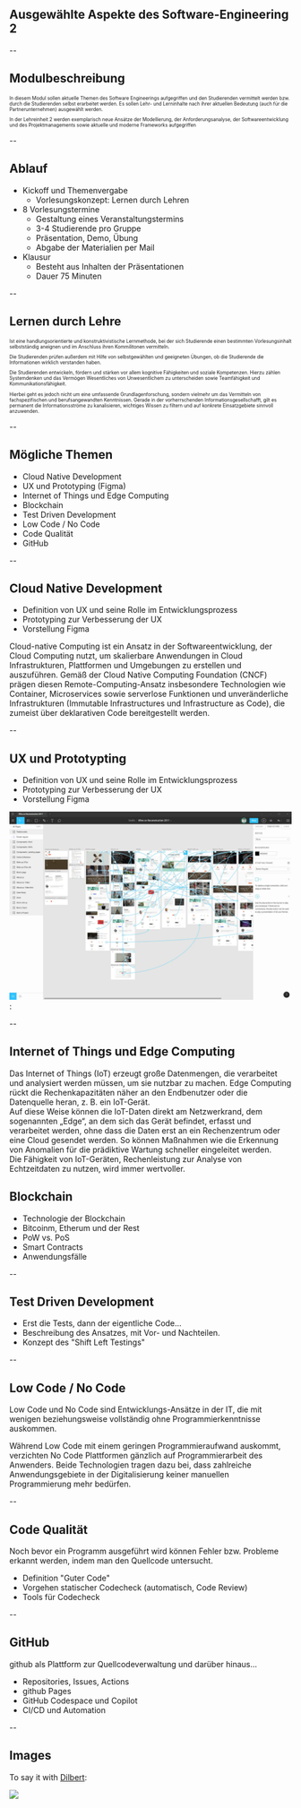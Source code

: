 <!-- .slide: data-background-image="./img/architecture.jpg" data-background-opacity=0.2 -->

## Ausgewählte Aspekte des Software-Engineering 2 <!-- .element: class="r-fit-text"  -->

--

## Modulbeschreibung

<p style="text-align: left; font-size: 0.6em;">In diesem Modul sollen aktuelle Themen des Software Engineerings aufgegriffen und den Studierenden vermittelt werden bzw. durch die Studierenden selbst erarbeitet werden. Es sollen Lehr- und Lerninhalte nach ihrer aktuellen Bedeutung (auch für die Partnerunternehmen) ausgewählt werden.</p> 

<p style="text-align: left; font-size: 0.6em;">In der Lehreinheit 2 werden exemplarisch neue Ansätze der Modellierung, der Anforderungsanalyse, der Softwareentwicklung und des Projektmanagements sowie aktuelle und moderne Frameworks aufgegriffen</p>

--

## Ablauf

 * Kickoff und Themenvergabe
   * Vorlesungskonzept: Lernen durch Lehren
 * 8 Vorlesungstermine
   * Gestaltung eines Veranstaltungstermins
   * 3-4 Studierende pro Gruppe
   * Präsentation, Demo, Übung
   * Abgabe der Materialien per Mail
* Klausur
   * Besteht aus Inhalten der Präsentationen
   * Dauer 75 Minuten

--

## Lernen durch Lehre

<p style="text-align: left; font-size: 0.6em;">Ist eine handlungsorientierte und konstruktivistische Lernmethode, bei der sich Studierende einen bestimmten Vorlesungsinhalt selbstständig aneignen und im Anschluss ihren Kommilitonen vermitteln.</p>

<p style="text-align: left; font-size: 0.6em;">Die Studierenden prüfen außerdem mit Hilfe von selbstgewählten und geeigneten Übungen, ob die Studierende die Informationen wirklich verstanden haben.</p>

<p style="text-align: left; font-size: 0.6em;">Die Studierenden entwickeln, fördern und stärken vor allem kognitive Fähigkeiten und soziale Kompetenzen. Hierzu zählen Systemdenken und das Vermögen Wesentliches von Unwesentlichem zu unterscheiden sowie Teamfähigkeit und Kommunikationsfähigkeit.</p>

<p style="text-align: left; font-size: 0.6em;">Hierbei geht es jedoch nicht um eine umfassende Grundlagenforschung, sondern vielmehr um das Vermitteln von fachspezifischen und berufsangewandten Kenntnissen. Gerade in der vorherrschenden Informationsgesellschafft, gilt es permanent die Informationsströme zu kanalisieren, wichtiges Wissen zu filtern und auf konkrete Einsatzgebiete sinnvoll anzuwenden.</p>

--

## Mögliche Themen

* Cloud Native Development
* UX und Prototyping (Figma)
* Internet of Things und Edge Computing
* Blockchain
* Test Driven Development
* Low Code / No Code
* Code Qualität
* GitHub

--

## Cloud Native Development

- Definition von UX und seine Rolle im Entwicklungsprozess
- Prototyping zur Verbesserung der UX
- Vorstellung Figma
  
Cloud-native Computing ist ein Ansatz in der Softwareentwicklung, der Cloud Computing nutzt, um skalierbare Anwendungen in Cloud Infrastrukturen, Plattformen und Umgebungen zu erstellen und auszuführen. Gemäß der Cloud Native Computing Foundation (CNCF) prägen diesen Remote-Computing-Ansatz insbesondere Technologien wie Container, Microservices sowie serverlose Funktionen und unveränderliche Infrastrukturen (Immutable Infrastructures und Infrastructure as Code), die zumeist über deklarativen Code bereitgestellt werden.
  
--

## UX und Prototypting

<div id="left">

- Definition von UX und seine Rolle im Entwicklungsprozess
- Prototyping zur Verbesserung der UX
- Vorstellung Figma

</div>
  
<div id="right">

 ![Figma](./img/figma1.webp):
  
</div>  
  
--

## Internet of Things und Edge Computing

<p style="text-align: left;">
Das Internet of Things (IoT) erzeugt große Datenmengen, die verarbeitet und analysiert werden müssen, um sie nutzbar zu machen. Edge Computing rückt die  Rechenkapazitäten näher an den Endbenutzer oder die Datenquelle heran, z. B. ein IoT-Gerät.<br>
Auf diese Weise können die IoT-Daten direkt am Netzwerkrand, dem sogenannten „Edge“, an dem sich das Gerät befindet, erfasst und verarbeitet werden, ohne dass die Daten erst an ein Rechenzentrum oder eine Cloud gesendet werden. So können Maßnahmen wie die Erkennung von Anomalien für die prädiktive Wartung schneller eingeleitet werden. <br>
Die Fähigkeit von IoT-Geräten, Rechenleistung zur Analyse von Echtzeitdaten zu nutzen, wird immer wertvoller. 
</p>

## Blockchain

- Technologie der Blockchain
- Bitcoinm, Etherum und der Rest
- PoW vs. PoS
- Smart Contracts
- Anwendungsfälle

--

## Test Driven Development

- Erst die Tests, dann der eigentliche Code...
- Beschreibung des Ansatzes, mit Vor- und Nachteilen.
- Konzept des "Shift Left Testings"

--

## Low Code / No Code

Low Code und No Code sind Entwicklungs-Ansätze in der IT, die mit wenigen beziehungsweise vollständig ohne Programmierkenntnisse auskommen.

Während Low Code mit einem geringen Programmieraufwand auskommt, verzichten No Code Plattformen gänzlich auf Programmierarbeit des Anwenders. Beide Technologien tragen dazu bei, dass zahlreiche Anwendungsgebiete in der Digitalisierung keiner manuellen Programmierung mehr bedürfen.

--

## Code Qualität

Noch bevor ein Programm ausgeführt wird können Fehler bzw. Probleme erkannt werden, indem man den Quellcode untersucht.

 * Definition "Guter Code"
 * Vorgehen statischer Codecheck (automatisch, Code Review)
 * Tools für Codecheck

--

## GitHub

github als Plattform zur Quellcodeverwaltung und darüber hinaus...

 - Repositories, Issues, Actions
 - github Pages
 - GitHub Codespace und Copilot
  - CI/CD und Automation

--

## Images

<span>To say it with
[Dilbert](https://dilbert.com/strip/1995-12-10):</span><!-- .element: class="decent x-small"-->

![](https://assets.amuniversal.com/0e1eaf909fcf012f2fe600163e41dd5b)




